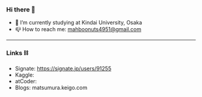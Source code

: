 ### Hi there 👋

- 🔭 I’m currently studying at Kindai University, Osaka
- 📪 How to reach me: mahboonuts4951@gmail.com
___
### Links ⛓
- Signate: https://signate.jp/users/91255
- Kaggle: 
- atCoder:
- Blogs: matsumura.keigo.com
